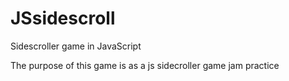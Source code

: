 # JSsidescroll
 Sidescroller game in JavaScript
 
 The purpose of this game is as a js sidecroller game jam practice 